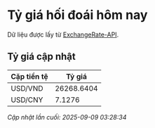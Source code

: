 # Tỷ giá hối đoái hôm nay

Dữ liệu được lấy từ [ExchangeRate-API](https://www.exchangerate-api.com/).

## Tỷ giá cập nhật

| Cặp tiền tệ | Tỷ giá |
|---|---|
| USD/VND | 26268.6404 |
| USD/CNY | 7.1276 |

*Cập nhật lần cuối: 2025-09-09 03:28:34*

